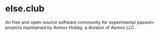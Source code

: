 # else.club

An free and open-source software community for experimental passion-projects maintained by Asmov Hobby, a division of Asmov LLC.
